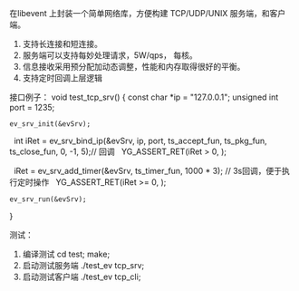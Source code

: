 在libevent 上封装一个简单网络库，方便构建 TCP/UDP/UNIX 服务端，和客户端。
1. 支持长连接和短连接。
2. 服务端可以支持每妙处理请求，5W/qps， 每核。
3. 信息接收采用预分配加动态调整，性能和内存取得很好的平衡。
4. 支持定时回调上层逻辑

接口例子：
void test_tcp_srv()
{
    const char *ip = "127.0.0.1";
    unsigned int port = 1235;

    ev_srv_init(&evSrv);
    
    int iRet = ev_srv_bind_ip(&evSrv, ip, port, ts_accept_fun, ts_pkg_fun, ts_close_fun, 0, -1, 5);// 回调
    YG_ASSERT_RET(iRet > 0, );

    iRet = ev_srv_add_timer(&evSrv, ts_timer_fun, 1000 * 3); // 3s回调，便于执行定时操作
    YG_ASSERT_RET(iRet >= 0, );

    ev_srv_run(&evSrv);
}


测试：
1.  编译测试 cd test; make;
2.  启动测试服务端 ./test_ev tcp_srv;
3.  启动测试客户端  ./test_ev tcp_cli;
	


